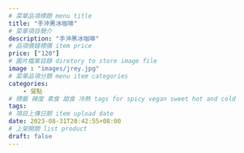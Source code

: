 ```yaml
---
# 菜單品項標題 menu title 
title: "手沖黑冰咖啡"
# 菜單項目簡介 
description: "手沖黑冰咖啡"
# 品項價錢標價 item price 
price: ["120"]
# 圖片檔案目錄 diretory to store image file
image : "images/jrey.jpg"
# 菜單品項分類 menu item categories 
categories: 
    - 餐點
# 標籤 辣度 素食 甜食 冷熱 tags for spicy vegan sweet hot and cold 
tags: 
# 項目上傳日期 item upload date 
date: 2023-08-31T20:42:55+08:00
# 上架開關 list product 
draft: false
---
```

